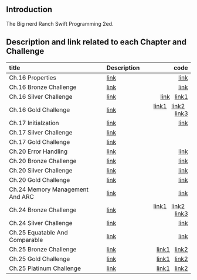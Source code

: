 ## Introduction
The Big nerd Ranch Swift Programming 2ed.

## Description and link related to each Chapter and Challenge

| title      | Description| code        | 
|:-----------|:-----------|------------:|
|Ch.16 Properties |[link](https://haeseongpark.github.io/swift/BNRSwift-EndOfChapter16/)   |   [link](https://github.com/HaeSeongPark/BNRSwift/tree/master/16MonsterTown)|
|Ch.16 Bronze Challenge |[link](https://haeseongpark.github.io/swift/BNRSwift-Ch.16-Bronze-Challenge/)   |   [link](https://github.com/HaeSeongPark/BNRSwift/blob/master/16MonsterTown/MonsterTown/Town.swift#L15)|
|Ch.16 Silver Challenge |[link](https://haeseongpark.github.io/swift/BNRSwift-Ch.16-Silver-Challenge/#)   |    [link](https://github.com/HaeSeongPark/BNRSwift/blob/master/16MonsterTown/MonsterTown/Mayor.swift) &nbsp; [link1](https://github.com/HaeSeongPark/BNRSwift/blob/master/16MonsterTown/MonsterTown/Town.swift#L21)|
|Ch.16 Gold Challenge |[link](https://haeseongpark.github.io/swift/BNRSwift-Ch.16-Gold-Challenge/#)   |     [link1](https://github.com/HaeSeongPark/BNRSwift/blob/master/16MonsterTown/MonsterTown/Mayor.swift#L13) &nbsp; [link2](https://github.com/HaeSeongPark/BNRSwift/blob/master/16MonsterTown/MonsterTown/Mayor.swift#L31) &nbsp; [link3](https://github.com/HaeSeongPark/BNRSwift/blob/master/16MonsterTown/MonsterTown/Town.swift#L58)|
|Ch.17 Initialzation |[link](https://haeseongpark.github.io/swift/BNRSwift-EndOfChapter17/)   |   [link](https://github.com/HaeSeongPark/BNRSwift/tree/master/17MonsterTown)|
|Ch.17 Silver Challenge |[link](https://haeseongpark.github.io/swift/BNRSwift-Ch.17-Silver-Challenge/)   |  |
|Ch.17 Gold Challenge |[link](https://haeseongpark.github.io/swift/BNRSwift-Ch.17-Gold-Challenge/#)   |  |
|Ch.20 Error Handling |[link](https://haeseongpark.github.io/swift/BNRSwift-EndOfChapter20/)   |   [link](https://github.com/HaeSeongPark/BNRSwift/blob/master/20ErrorHandling.playground/Contents.swift)|
|Ch.20 Bronze Challenge |[link](https://haeseongpark.github.io/swift/BNRSwift-Ch.20-Bronze-Challenge/#)   |   [link](https://github.com/HaeSeongPark/BNRSwift/commit/3a881f317f856b35c422d69cef7351beda91e64d)|
|Ch.20 Silver Challenge |[link](https://haeseongpark.github.io/swift/BNRSwift-Ch.20-Silver-Challenge/#)   |   [link](https://github.com/HaeSeongPark/BNRSwift/commit/a2b98ec595c30cd1f380d9fa84f6999efd058365)|
|Ch.20 Gold Challenge |[link](https://haeseongpark.github.io/swift/BNRSwift-Ch.20-Gold-Challenge/#)   |     [link](https://github.com/HaeSeongPark/BNRSwift/commit/54f1fea9861272d899a6e001ca3d3b8a5d4a21eb)
|Ch.24 Memory Management And ARC |[link](https://haeseongpark.github.io/swift/BNRSwift-EndOfChapter24/)   |   [link](https://github.com/HaeSeongPark/BNRSwift/tree/master/24CyclicalAssets/CyclicalAssets)|
|Ch.24 Bronze Challenge |[link](https://haeseongpark.github.io/swift/BNRSwift-Ch.24-Bronze-Challenge/)   |   [link1](https://github.com/HaeSeongPark/BNRSwift/blob/master/24CyclicalAssets/CyclicalAssets/Person.swift#L45)  &nbsp;  [link2](https://github.com/HaeSeongPark/BNRSwift/blob/master/24CyclicalAssets/CyclicalAssets/Accountant.swift/#L26) &nbsp; [link3](https://github.com/HaeSeongPark/BNRSwift/blob/master/24CyclicalAssets/CyclicalAssets/Asset.swift#L33)|
|Ch.24 Silver Challenge |[link](https://haeseongpark.github.io/swift/BNRSwift-Ch.24-Silver-Challenge/)   |   [link](https://github.com/HaeSeongPark/BNRSwift/blob/master/24CyclicalAssets/CyclicalAssets/Person.swift#L33)|
|Ch.25 Equatable And Comparable |[link](https://haeseongpark.github.io/swift/BNRSwift-EndOfChapter25/)   |   [link](https://github.com/HaeSeongPark/BNRSwift/tree/master/25Comparison.playground/Pages)|
|Ch.25 Bronze Challenge |[link](https://haeseongpark.github.io/swift/BNRSwift-Ch.25-Bronze-Challenge/)   |   [link1](https://github.com/HaeSeongPark/BNRSwift/blob/master/25Comparison.playground/Pages/Chapter25.xcplaygroundpage/Contents.swift#L39)  &nbsp;  [link2](https://github.com/HaeSeongPark/BNRSwift/blob/master/25Comparison.playground/Pages/Chapter25.xcplaygroundpage/Contents.swift#L63)|
|Ch.25 Gold Challenge |[link](https://haeseongpark.github.io/swift/BNRSwift-Ch.25-Gold-Challenge/)   |   [link1](https://github.com/HaeSeongPark/BNRSwift/blob/master/25Comparison.playground/Pages/Chapter25.xcplaygroundpage/Contents.swift#L66) &nbsp; [link2](https://github.com/HaeSeongPark/BNRSwift/blob/master/25Comparison.playground/Pages/Chapter25.xcplaygroundpage/Contents.swift#L82)|
|Ch.25 Platinum Challenge |[link](https://haeseongpark.github.io/swift/BNRSwift-Ch.25-Platinum-Challenge/)   |   [link1](https://github.com/HaeSeongPark/BNRSwift/blob/master/25Comparison.playground/Pages/Chapter25.xcplaygroundpage/Contents.swift#L25) &nbsp; [link2](https://github.com/HaeSeongPark/BNRSwift/blob/master/25Comparison.playground/Pages/Chapter25.xcplaygroundpage/Contents.swift#L88)|

